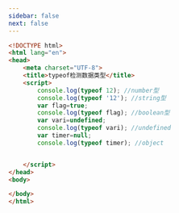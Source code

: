 ```yaml
---
sidebar: false
next: false
---
```

<BlogInfo/>






```html
<!DOCTYPE html>
<html lang="en">
<head>
    <meta charset="UTF-8">
    <title>typeof检测数据类型</title>
    <script>
        console.log(typeof 12); //number型
        console.log(typeof '12'); //string型
        var flag=true;
        console.log(typeof flag); //boolean型
        var vari=undefined;
        console.log(typeof vari); //undefined
        var timer=null;
        console.log(typeof timer); //object


    </script>
</head>
<body>

</body>
</html>
```






<ActionBox />
        
<style>#top-box {margin-top:0.5rem!important;}</style>